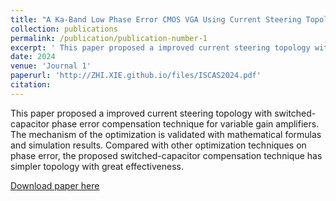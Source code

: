 ```yaml
---
title: "A Ka-Band Low Phase Error CMOS VGA Using Current Steering Topology with Switched Capacitor"
collection: publications
permalink: /publication/publication-number-1
excerpt: ' This paper proposed a improved current steering topology with switched-capacitor phase error compensation technique for variable gain amplifiers. The mechanism of the optimization is validated with  mathematical formulas and simulation results. '
date: 2024
venue: 'Journal 1'
paperurl: 'http://ZHI.XIE.github.io/files/ISCAS2024.pdf'
citation: 
---
```

  This paper proposed a improved current steering topology with switched-capacitor phase error compensation technique for variable gain amplifiers. The mechanism of the optimization is validated with  mathematical formulas and simulation results. 
  Compared with other optimization techniques on phase error, the proposed switched-capacitor compensation technique has simpler topology with great effectiveness.

[Download paper here](http://ZHI.XIE.github.io/files/ISCAS2024.pdf)
